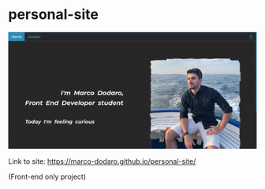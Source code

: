 # personal-site

![](assets/images/mysite.gif)

Link to site: https://marco-dodaro.github.io/personal-site/

(Front-end only project)
